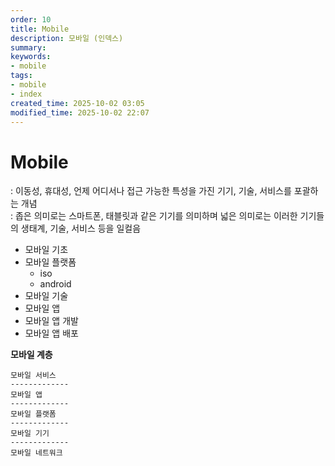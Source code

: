 ```yaml
---
order: 10
title: Mobile
description: 모바일 (인덱스)
summary:
keywords:
- mobile
tags:
- mobile
- index
created_time: 2025-10-02 03:05
modified_time: 2025-10-02 22:07
---
```


# Mobile
: 이동성, 휴대성, 언제 어디서나 접근 가능한 특성을 가진 기기, 기술, 서비스를 포괄하는 개념  
: 좁은 의미로는 스마트폰, 태블릿과 같은 기기를 의미하며 넓은 의미로는 이러한 기기들의 생태계, 기술, 서비스 등을 일컬음  

- 모바일 기초
- 모바일 플랫폼
  - iso
  - android
- 모바일 기술
- 모바일 앱
- 모바일 앱 개발
- 모바일 앱 배포


**모바일 계층**
```
모바일 서비스
-------------
모바일 앱
-------------
모바일 플랫폼
-------------
모바일 기기
-------------
모바일 네트워크
```